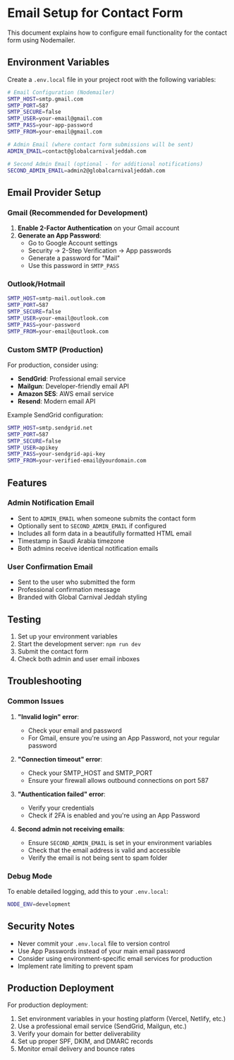 # Email Setup for Contact Form

This document explains how to configure email functionality for the contact form using Nodemailer.

## Environment Variables

Create a `.env.local` file in your project root with the following variables:

```bash
# Email Configuration (Nodemailer)
SMTP_HOST=smtp.gmail.com
SMTP_PORT=587
SMTP_SECURE=false
SMTP_USER=your-email@gmail.com
SMTP_PASS=your-app-password
SMTP_FROM=your-email@gmail.com

# Admin Email (where contact form submissions will be sent)
ADMIN_EMAIL=contact@globalcarnivaljeddah.com

# Second Admin Email (optional - for additional notifications)
SECOND_ADMIN_EMAIL=admin2@globalcarnivaljeddah.com
```

## Email Provider Setup

### Gmail (Recommended for Development)

1. **Enable 2-Factor Authentication** on your Gmail account
2. **Generate an App Password**:
   - Go to Google Account settings
   - Security → 2-Step Verification → App passwords
   - Generate a password for "Mail"
   - Use this password in `SMTP_PASS`

### Outlook/Hotmail

```bash
SMTP_HOST=smtp-mail.outlook.com
SMTP_PORT=587
SMTP_SECURE=false
SMTP_USER=your-email@outlook.com
SMTP_PASS=your-password
SMTP_FROM=your-email@outlook.com
```

### Custom SMTP (Production)

For production, consider using:
- **SendGrid**: Professional email service
- **Mailgun**: Developer-friendly email API
- **Amazon SES**: AWS email service
- **Resend**: Modern email API

Example SendGrid configuration:
```bash
SMTP_HOST=smtp.sendgrid.net
SMTP_PORT=587
SMTP_SECURE=false
SMTP_USER=apikey
SMTP_PASS=your-sendgrid-api-key
SMTP_FROM=your-verified-email@yourdomain.com
```

## Features

### Admin Notification Email
- Sent to `ADMIN_EMAIL` when someone submits the contact form
- Optionally sent to `SECOND_ADMIN_EMAIL` if configured
- Includes all form data in a beautifully formatted HTML email
- Timestamp in Saudi Arabia timezone
- Both admins receive identical notification emails

### User Confirmation Email
- Sent to the user who submitted the form
- Professional confirmation message
- Branded with Global Carnival Jeddah styling

## Testing

1. Set up your environment variables
2. Start the development server: `npm run dev`
3. Submit the contact form
4. Check both admin and user email inboxes

## Troubleshooting

### Common Issues

1. **"Invalid login" error**:
   - Check your email and password
   - For Gmail, ensure you're using an App Password, not your regular password

2. **"Connection timeout" error**:
   - Check your SMTP_HOST and SMTP_PORT
   - Ensure your firewall allows outbound connections on port 587

3. **"Authentication failed" error**:
   - Verify your credentials
   - Check if 2FA is enabled and you're using an App Password

4. **Second admin not receiving emails**:
   - Ensure `SECOND_ADMIN_EMAIL` is set in your environment variables
   - Check that the email address is valid and accessible
   - Verify the email is not being sent to spam folder

### Debug Mode

To enable detailed logging, add this to your `.env.local`:
```bash
NODE_ENV=development
```

## Security Notes

- Never commit your `.env.local` file to version control
- Use App Passwords instead of your main email password
- Consider using environment-specific email services for production
- Implement rate limiting to prevent spam

## Production Deployment

For production deployment:

1. Set environment variables in your hosting platform (Vercel, Netlify, etc.)
2. Use a professional email service (SendGrid, Mailgun, etc.)
3. Verify your domain for better deliverability
4. Set up proper SPF, DKIM, and DMARC records
5. Monitor email delivery and bounce rates
